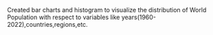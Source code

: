 Created bar charts and  histogram to visualize the distribution of World Population with respect to variables like years(1960-2022),countries,regions,etc.
